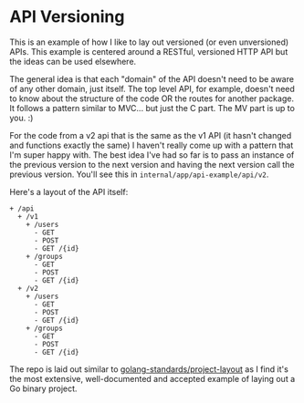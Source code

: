 # API Versioning

This is an example of how I like to lay out versioned (or even unversioned) APIs. This example
is centered around a RESTful, versioned HTTP API but the ideas can be used elsewhere.

The general idea is that each "domain" of the API doesn't need to be aware of any other domain,
just itself. The top level API, for example, doesn't need to know about the structure of the code
OR the routes for another package. It follows a pattern similar to MVC... but just the C part. The
MV part is up to you. :)

For the code from a v2 api that is the same as the v1 API (it hasn't changed and functions exactly
the same) I haven't really come up with a pattern that I'm super happy with. The best idea I've had
so far is to pass an instance of the previous version to the next version and having the next version
call the previous version. You'll see this in `internal/app/api-example/api/v2`.

Here's a layout of the API itself:

```
+ /api
  + /v1
    + /users
      - GET
      - POST
      - GET /{id}
    + /groups
      - GET
      - POST
      - GET /{id}
  + /v2
    + /users
      - GET
      - POST
      - GET /{id}
    + /groups
      - GET
      - POST
      - GET /{id}
```

The repo is laid out similar to [golang-standards/project-layout](https://github.com/golang-standards/project-layout)
as I find it's the most extensive, well-documented and accepted example of laying out a Go
binary project.